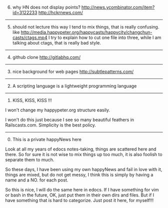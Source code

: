 6. why HN does not display points?
http://news.ycombinator.com/item?id=3122233
http://hckrnews.com/
----------
5. should not lecture this way
I tend to mix things, that is really confusing.
like
http://media.happypeter.org/happycasts/happycity/changchun-casts/ctags.mp4
I try to explain how to cut one file into three, while I am talking about
ctags, that is really bad style.
----------
4. github clone
http://gitlabhq.com/
----------
3. nice background for web pages
http://subtlepatterns.com/
----------
2. A scripting language is a lightweight programming language
----------
1. KISS, KISS, KISS !!!

I won't change my happypeter.org structure easily. 

I won't do this just because I see so many beautiful feathers in
Railscasts.com. Simplicity is the best policy.

----------
0. This is a private happyNews here

Look at all my  years of edocs notes-taking, things are scattered here and
there. So for sure it is not wise to mix things up too much, it is also
foolish to separate them to much. 

So these days, I have been using my own happyNews and fail in love with it,
things are mixed, but do not get messy, I think this is simply by having a
name and a NO. for each post.

So this is nice, I will do the same here in edocs. If I have something for vim
or bash in the future, OK, just put them in their own dirs and files. But if I
have something that is hard to categorize. Just post it here, for myself!!!
